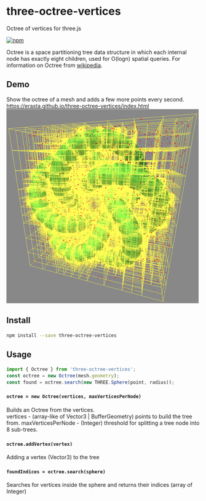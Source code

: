 # three-octree-vertices
Octree of vertices for three.js

[![npm](https://img.shields.io/npm/v/three-octree-vertices?style=plastic)](https://www.npmjs.com/package/three-octree-vertices)

Octree is a space partitioning tree data structure in which each internal node has exactly eight children, used for O(logn) spatial queries.
For information on Octree from [wikipedia](https://en.wikipedia.org/wiki/Octree).

## Demo
Show the octree of a mesh and adds a few more points every second.
https://erasta.github.io/three-octree-vertices/index.html  
<img src="files/ScreenShotSmall.png" width=500/>

## Install
```sh
npm install --save three-octree-vertices
```

## Usage
```js
import { Octree } from 'three-octree-vertices';
const octree = new Octree(mesh.geometry);
const found = octree.search(new THREE.Sphere(point, radius));
```

#### `octree = new Octree(vertices, maxVerticesPerNode)`
Builds an Octree from the vertices.  
vertices - (array-like of Vector3 | BufferGeometry) points to build the tree from.
maxVerticesPerNode - (Integer) threshold for splitting a tree node into 8 sub-trees.

#### `octree.addVertex(vertex)`
Adding a vertex (Vector3) to the tree

#### `foundIndices = octree.search(sphere)`
Searches for vertices inside the sphere and returns their indices (array of Integer)
